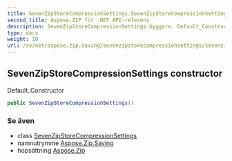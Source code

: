 ```yaml
---
title: SevenZipStoreCompressionSettings.SevenZipStoreCompressionSettings
second_title: Aspose.ZIP för .NET API-referens
description: SevenZipStoreCompressionSettings byggare. Default_Constructor
type: docs
weight: 10
url: /sv/net/aspose.zip.saving/sevenzipstorecompressionsettings/sevenzipstorecompressionsettings/
---
```

## SevenZipStoreCompressionSettings constructor

Default_Constructor

```csharp
public SevenZipStoreCompressionSettings()
```

### Se även

* class [SevenZipStoreCompressionSettings](../)
* namnutrymme [Aspose.Zip.Saving](../../sevenzipstorecompressionsettings/)
* hopsättning [Aspose.Zip](../../../)


